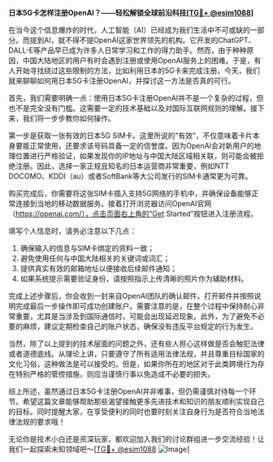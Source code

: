 **日本5G卡怎样注册OpenAI？——轻松解锁全球前沿科技[[TG💪+ @esim1088](https://t.me/s/esim1088)]**

在当今这个信息爆炸的时代，人工智能（AI）已经成为我们生活中不可或缺的一部分。而提到AI，就不得不提OpenAI这家世界领先的机构。它开发的ChatGPT、DALL-E等产品早已成为许多人日常学习和工作的得力助手。然而，由于种种原因，中国大陆地区的用户有时会遇到注册或使用OpenAI服务上的困难。于是，有人开始寻找绕过这些限制的方法，比如利用日本的5G卡来完成注册。今天，我们就来聊聊如何用日本5G卡注册OpenAI，并探讨这一方法是否真的可行。

首先，我们需要明确一点：使用日本5G卡注册OpenAI并不是一个复杂的过程，但也不是完全没有门槛。这需要一定的技术基础以及对国际互联网规则的理解。接下来，我们将一步步教你如何操作。

第一步是获取一张有效的日本5G SIM卡。这里所说的“有效”，不仅意味着卡片本身要能正常使用，还要求该号码具备一定的信誉度。因为OpenAI会对新用户的地理位置进行严格验证，如果发现你的IP地址与中国大陆区域相关联，则可能会被拒绝注册。因此，选择一家正规且知名的日本运营商非常重要，例如NTT DOCOMO、KDDI（au）或者SoftBank等大公司发行的SIM卡通常更为可靠。

购买完成后，你需要将这张SIM卡插入支持5G网络的手机中，并确保设备能够正常连接到当地的移动数据服务。接着打开浏览器访问OpenAI官网（https://openai.com/），点击页面右上角的“Get Started”按钮进入注册流程。

填写个人信息时，请务必注意以下几点：
1. 确保输入的信息与SIM卡绑定的资料一致；
2. 避免使用任何与中国大陆相关的关键词或词汇；
3. 提供真实有效的邮箱地址以便接收后续邮件通知；
4. 如果系统提示需要验证身份，请按照指示上传清晰的照片作为辅助材料。

完成上述步骤后，你会收到一封来自OpenAI团队的确认邮件。打开邮件并按照说明完成最后一步操作即可成功创建账户。需要注意的是，在整个过程中保持耐心非常重要，尤其是当涉及到国际通信时，可能会出现延迟现象。此外，为了避免不必要的麻烦，建议定期检查自己的账户状态，确保没有违反平台规定的行为发生。

当然，除了以上提到的技术层面的问题之外，还有些人担心这样做是否会触犯法律或者道德底线。从理论上讲，只要遵守了所有适用法律法规，并且尊重目标国家的文化习俗，这种做法是可以接受的。但是，如果你所在的地区对于此类跨境行为存在特别严格的管控措施，则应当谨慎行事以免造成不必要的损失。

综上所述，虽然通过日本5G卡注册OpenAI并非难事，但仍需谨慎对待每一个环节。希望这篇文章能够帮助那些渴望接触更多先进技术和知识的朋友顺利实现自己的目标。同时提醒大家，在享受便利的同时也要时刻关注自身行为是否符合当地法律法规的要求哦！

无论你是技术小白还是资深玩家，都欢迎加入我们的讨论群组进一步交流经验！让我们一起探索未知领域吧～[[TG💪+ @esim1088](https://t.me/s/esim1088) ![Image](https://i.postimg.cc/4NQfJmqS/Snipaste-2025-05-13-00-14-12.png)]